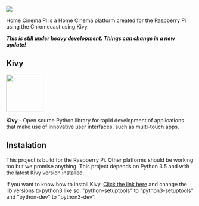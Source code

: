 ![](https://rubenatwork.nl/wp-content/uploads/2017/11/github-home-cinema.png)

Home Cinema Pi is a Home Cinema platform created for the Raspberry Pi using the Chromecast using Kivy.

**_This is still under heavy development. Things can change in a new update!_**

## Kivy
<img src="https://thenewboston.com/photos/users/12711/original/e5c9908eecc780791011b0a1068ec565.png" width="100">

**Kivy** - Open source Python library for rapid development of applications
that make use of innovative user interfaces, such as multi-touch apps.

## Instalation

This project is build for the Raspberry Pi. Other platforms should be working too but we promise anything. This project depends on Python 3.5 and with the latest Kivy version installed.

If you want to know how to install Kivy. [Click the link here](https://kivy.org/docs/installation/installation-rpi.html) and change the lib versions to python3 like so: "python-setuptools" to "python3-setuptools" and "python-dev" to "python3-dev".
